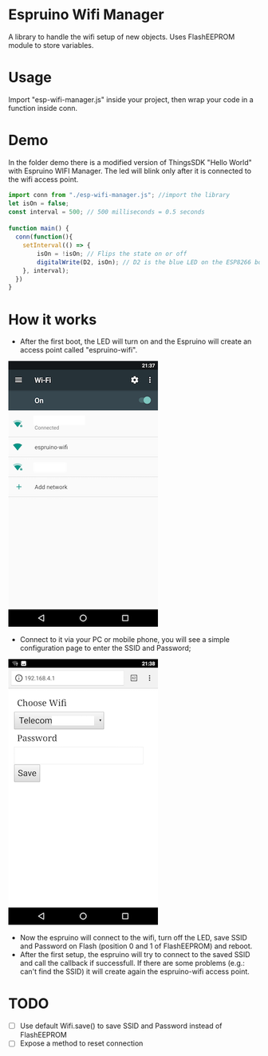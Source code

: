 # Espruino Wifi Manager
A library to handle the wifi setup of new objects. Uses FlashEEPROM module to store variables.

# Usage
Import "esp-wifi-manager.js" inside your project, then wrap your code in a function inside conn.

# Demo
In the folder demo there is a modified version of ThingsSDK "Hello World" with Espruino WIFI Manager. The led will blink only after it is connected to the wifi access point.

```javascript
import conn from "./esp-wifi-manager.js"; //import the library
let isOn = false;
const interval = 500; // 500 milliseconds = 0.5 seconds

function main() {
  conn(function(){
    setInterval(() => {
        isOn = !isOn; // Flips the state on or off
        digitalWrite(D2, isOn); // D2 is the blue LED on the ESP8266 boards
    }, interval);
  })
}
```
# How it works
- After the first boot, the LED will turn on and the Espruino will create an access point called "espruino-wifi".

![Wifi](./screens/_wifi.png)
- Connect to it via your PC or mobile phone, you will see a simple configuration page to enter the SSID and Password;

![HTML](./screens/_html.png)
- Now the espruino will connect to the wifi, turn off the LED, save SSID and Password on Flash (position 0 and 1 of FlashEEPROM) and reboot.
- After the first setup, the espruino will try to connect to the saved SSID and call the callback if successfull. If there are some problems (e.g.: can't find the SSID) it will create again the espruino-wifi access point.

# TODO
- [ ] Use default Wifi.save() to save SSID and Password instead of FlashEEPROM
- [ ] Expose a method to reset connection
